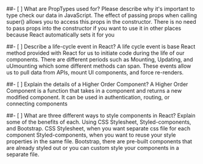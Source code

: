 ##- [ ] What are PropTypes used for? Please describe why it's important to type check our data in JavaScript.
The effect of passing props when calling super() allows you to access this.props in the constructor. There is no need to pass props into the constructor if you want to use it in other places because React automatically sets it for you 


##- [ ] Describe a life-cycle event in React?
A life cycle event is base React method provided with React for us to initiate code during the life of our components. There are different periods such as Mounting, Updating, and uUmounting which some different methods can span. These events allow us to pull data from APIs, mount UI components, and force re-renders.


##- [ ] Explain the details of a Higher Order Component?
A Higher Order Component is a function that takes in a component and returns a new modified component. It can be used in authentication, routing, or connecting components


##- [ ] What are three different ways to style components in React? Explain some of the benefits of each.
Using CSS Stylesheet, Styled-components, and Bootstrap.
CSS Stylesheet, when you want separate css file for each component
Styled-components, when you want to reuse your style properties in the same file.
Bootstrap, there are pre-built components that are already styled out or you can custom style your components in a separate file.